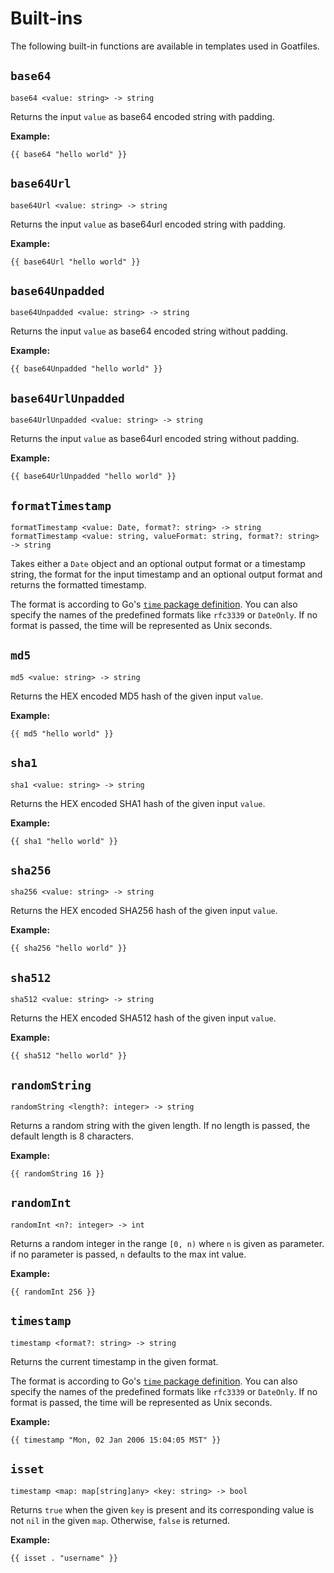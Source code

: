 # Built-ins

The following built-in functions are available in templates used in Goatfiles.

## `base64`

```
base64 <value: string> -> string
```

Returns the input `value` as base64 encoded string with padding.

**Example:**

```
{{ base64 "hello world" }}
```

## `base64Url`

```
base64Url <value: string> -> string
```

Returns the input `value` as base64url encoded string with padding.

**Example:**

```
{{ base64Url "hello world" }}
```

## `base64Unpadded`

```
base64Unpadded <value: string> -> string
```

Returns the input `value` as base64 encoded string without padding.

**Example:**

```
{{ base64Unpadded "hello world" }}
```

## `base64UrlUnpadded`

```
base64UrlUnpadded <value: string> -> string
```

Returns the input `value` as base64url encoded string without padding.

**Example:**

```
{{ base64UrlUnpadded "hello world" }}
```

## `formatTimestamp`

```
formatTimestamp <value: Date, format?: string> -> string
formatTimestamp <value: string, valueFormat: string, format?: string> -> string
```

Takes either a `Date` object and an optional output format or a timestamp string, the format for the input timestamp and
an optional output format and returns the formatted timestamp.

The format is according to Go's [`time` package definition](https://pkg.go.dev/time#pkg-constants). You can also specify
the names of the predefined formats like `rfc3339` or `DateOnly`. If no format is passed, the time will be represented as
Unix seconds.

## `md5`

```
md5 <value: string> -> string
```

Returns the HEX encoded MD5 hash of the given input `value`.

**Example:**

```
{{ md5 "hello world" }}
```

## `sha1`

```
sha1 <value: string> -> string
```

Returns the HEX encoded SHA1 hash of the given input `value`.

**Example:**

```
{{ sha1 "hello world" }}
```

## `sha256`

```
sha256 <value: string> -> string
```

Returns the HEX encoded SHA256 hash of the given input `value`.

**Example:**

```
{{ sha256 "hello world" }}
```

## `sha512`

```
sha512 <value: string> -> string
```

Returns the HEX encoded SHA512 hash of the given input `value`.

**Example:**

```
{{ sha512 "hello world" }}
```

## `randomString`

```
randomString <length?: integer> -> string
```

Returns a random string with the given length. If no length is passed, the default length is 8 characters.

**Example:**

```
{{ randomString 16 }}
```

## `randomInt`

```
randomInt <n?: integer> -> int
```

Returns a random integer in the range `[0, n)` where `n` is given as parameter. if no parameter is passed, `n` defaults to the max int value.

**Example:**

```
{{ randomInt 256 }}
```

## `timestamp`

```
timestamp <format?: string> -> string
```

Returns the current timestamp in the given format. 

The format is according to Go's [`time` package definition](https://pkg.go.dev/time#pkg-constants). You can also specify
the names of the predefined formats like `rfc3339` or `DateOnly`. If no format is passed, the time will be represented as
Unix seconds.

**Example:**

```
{{ timestamp "Mon, 02 Jan 2006 15:04:05 MST" }}
```

## `isset`

```
timestamp <map: map[string]any> <key: string> -> bool
```

Returns `true` when the given `key` is present and its corresponding value is not `nil` in the given `map`. Otherwise, `false` is returned.

**Example:**

```
{{ isset . "username" }}
```
